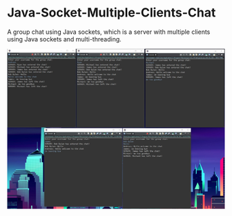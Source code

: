 # Java-Socket-Multiple-Clients-Chat
A group chat using Java sockets, which is a server with multiple clients using Java sockets and multi-threading.

![Alt text](/screenshot_img/capture.jpg?raw=true "Optional Title")


